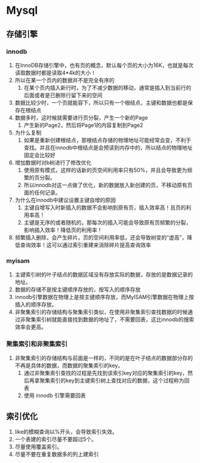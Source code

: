 # Mysql

## 存储引擎

### innodb

1. 在InnoDB存储引擎中，也有页的概念，默认每个页的大小为16K，也就是每次读取数据时都是读取4*4k的大小！
2. 所以在某一个页内的数据并不是完全有序的
   1. 在某个页内插入新行时，为了不减少数据的移动，通常是插入到当前行的后面或者是已删除行留下来的空间 
3. 数据比较少时，一个页就能容下，所以只有一个根结点，主键和数据也都是保存在根结点
4. 数据多时，这时候就需要进行页分裂，产生一个新的Page
   1. 产生新的Page2，然后将Page1的内容复制到Page2
5. 为什么复制
   1. 如果是重新创建根结点，那根结点存储的物理地址可能经常会变，不利于查找。并且在innodb中根结点是会预读到内存中的，所以结点的物理地址固定会比较好
6. 增加数据时对b树进行了修改优化
   1. 使用原有模式，这样的话新的页空间利用率只有50%，并且会导致更为频繁的页分裂。
   2. 所以innodb对这一点做了优化，新的数据放入新创建的页，不移动原有页面的任何记录。
7. 为什么在innodb中建议设置主键自增的原因
   1. 主键自增写入时新插入的数据不会影响到原有页，插入效率高！且页的利用率高！
   2. 主键是无序的或者随机的，那每次的插入可能会导致原有页频繁的分裂，影响插入效率！降低页的利用率！
8. 频繁插入删除，会产生碎片，页的空间利用率低，还会导致树变的“虚高”，降低查询效率！这可以通过索引重建来消除碎片提高查询效率

### myisam

1. 主键索引树的叶子结点的数据区域没有存放实际的数据，存放的是数据记录的地址。
2. 数据的存储不是按主键顺序存放的，按写入的顺序存放
3. innodb引擎数据在物理上是按主键顺序存放，而MyISAM引擎数据在物理上按插入的顺序存放。
4. 非聚集索引的存储结构与聚集索引类似，在使用非聚集索引查找数据的时候通过非聚集索引树就能直接找到数据的地址了，不需要回表，这比innodb的搜索效率会更高。
###  聚集索引和非聚集索引

1. 非聚集索引的存储结构与前面是一样的，不同的是在叶子结点的数据部分存的不再是具体的数据，而数据的聚集索引的key。
   1. 通过非聚集索引查找的过程是先找到该索引key对应的聚集索引的key，然后再拿聚集索引的key到主键索引树上查找对应的数据，这个过程称为回表 
   2. 使用 innodb 引擎需要回表

## 索引优化

1. like的模糊查询以%开头，会导致索引失效。
2. 一个表建的索引尽量不要超过5个。
3. 尽量使用覆盖索引。
4. 尽量不要在重复数据多的列上建索引